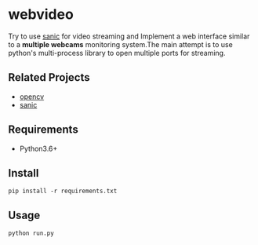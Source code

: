 # webvideo
Try to use [sanic](https://github.com/huge-success/sanic) for video streaming and Implement a web interface similar to a **multiple webcams** monitoring system.The main attempt is to use python's multi-process library to open multiple ports for streaming.



## Related Projects

- [opencv](https://github.com/opencv/opencv)
- [sanic](https://github.com/huge-success/sanic)



## Requirements

- Python3.6+



## Install

```shell
pip install -r requirements.txt
```



## Usage

```shell
python run.py
```

